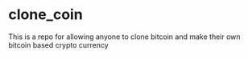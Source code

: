 # clone_coin
This is a repo for allowing anyone to clone bitcoin and make their own bitcoin based crypto currency
